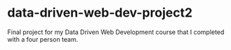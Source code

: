 # data-driven-web-dev-project2
Final project for my Data Driven Web Development course that I completed with a four person team. 
